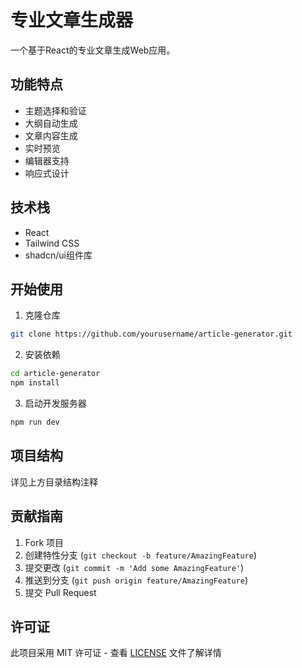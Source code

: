 # 专业文章生成器

一个基于React的专业文章生成Web应用。

## 功能特点

- 主题选择和验证
- 大纲自动生成
- 文章内容生成
- 实时预览
- 编辑器支持
- 响应式设计

## 技术栈

- React
- Tailwind CSS
- shadcn/ui组件库

## 开始使用

1. 克隆仓库
```bash
git clone https://github.com/yourusername/article-generator.git
```

2. 安装依赖
```bash
cd article-generator
npm install
```

3. 启动开发服务器
```bash
npm run dev
```

## 项目结构

详见上方目录结构注释

## 贡献指南

1. Fork 项目
2. 创建特性分支 (`git checkout -b feature/AmazingFeature`)
3. 提交更改 (`git commit -m 'Add some AmazingFeature'`)
4. 推送到分支 (`git push origin feature/AmazingFeature`)
5. 提交 Pull Request

## 许可证

此项目采用 MIT 许可证 - 查看 [LICENSE](LICENSE) 文件了解详情
